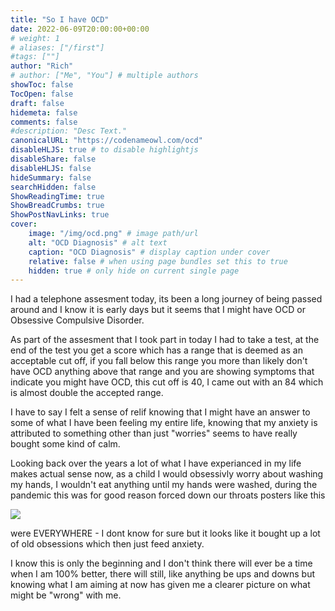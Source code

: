 ```yaml
---
title: "So I have OCD"
date: 2022-06-09T20:00:00+00:00
# weight: 1
# aliases: ["/first"]
#tags: [""]
author: "Rich"
# author: ["Me", "You"] # multiple authors
showToc: false
TocOpen: false
draft: false
hidemeta: false
comments: false
#description: "Desc Text."
canonicalURL: "https://codenameowl.com/ocd"
disableHLJS: true # to disable highlightjs
disableShare: false
disableHLJS: false
hideSummary: false
searchHidden: false
ShowReadingTime: true
ShowBreadCrumbs: true
ShowPostNavLinks: true
cover:
    image: "/img/ocd.png" # image path/url
    alt: "OCD Diagnosis" # alt text
    caption: "OCD Diagnosis" # display caption under cover
    relative: false # when using page bundles set this to true
    hidden: true # only hide on current single page
---
```


I had a telephone assesment today, its been a long journey of being passed around and I know it is early days but it seems that I might have OCD or Obsessive Compulsive Disorder. 

As part of the assesment that I took part in today I had to take a test, at the end of the test you get a score which has a range that is deemed as an acceptable cut off, if you fall below this range you more than likely don't have OCD anything above that range and you are showing symptoms that indicate you might have OCD, this cut off is 40, I came out with an 84 which is almost double the accepted range. 

I have to say I felt a sense of relif knowing that I might have an answer to some of what I have been feeling my entire life, knowing that my anxiety is attributed to something other than just "worries" seems to have really bought some kind of calm. 

Looking back over the years a lot of what I have experianced in my life makes actual sense now, as a child I would obsessivly worry about washing my hands, I wouldn't eat anything until my hands were washed, during the pandemic this was for good reason forced down our throats posters like this 

![](/img/Hands-face-Space-graphic.jpg)

were EVERYWHERE - I dont know for sure but it looks like it bought up a lot of old obsessions which then just feed anxiety. 

I know this is only the beginning and I don't think there will ever be a time when I am 100% better, there will still, like anything be ups and downs but knowing what I am aiming at now has given me a clearer picture on what might be "wrong" with me.